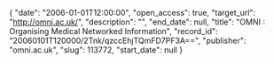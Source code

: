 {
  "date": "2006-01-01T12:00:00", 
  "open_access": true, 
  "target_url": "http://omni.ac.uk/", 
  "description": "", 
  "end_date": null, 
  "title": "OMNI : Organising Medical Networked Information", 
  "record_id": "20060101T120000/2Tnk/qzccEhjTQmFD7PF3A==", 
  "publisher": "omni.ac.uk", 
  "slug": 113772, 
  "start_date": null
}

